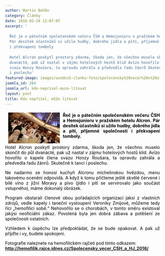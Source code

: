 ```yaml
---
author: Martin Bohůn
category: Články
date: 2016-02-24 12:07:07
excerpt: '

  Řeč je o pátečním společenském večeru ČSH a Hemojunioru v pražském hotelu Alcron
  Pár desítek účastníků si užilo hudby, dobrého jídla a pití, příjemné společnosti
  i překvapení tomboly

  Hotel Alcron poskytl prostory zdarma, škoda jen, že všechno muselo skončit do půl
  dvanácté, pak už nastal v zájmu hotelových hostů klid Avízo hovořilo o kapele člena
  svazu Honzy Roušara, ta opravdu zahrála a předvedla řadu žánrů Skutečně k tanci
  i poslechu'
featured-image: images/uvodnik-clanku-foto/spolecensky%20vecer%20v%20alcronu.jpg
joomla_id: 264
joomla_url: kdo-neprisel-muze-litovat
layout: post
title: Kdo nepřišel, může litovat
---
```


<h4 style="text-align: justify;"><img src="images/uvodnik-clanku-foto/spolecensky%20vecer%20v%20alcronu.jpg" border="0" title="Společenský večer Alcron 19.2.2016" width="168" height="100" style="float: left; margin-right: 10px; margin-left: 10px;" /></h4>
<h4 style="text-align: justify;"><span style="color: #000000;">Řeč je o pátečním společenském večeru ČSH a Hemojunioru v pražském hotelu Alcron. Pár desítek účastníků si užilo hudby, dobrého jídla a pití, příjemné společnosti i překvapení tomboly.</span></h4>
<p style="text-align: justify;"><span style="color: #000000;">Hotel Alcron poskytl prostory zdarma, škoda jen, že všechno muselo skončit do půl dvanácté, pak už nastal v zájmu hotelových hostů klid. Avízo hovořilo o kapele člena svazu Honzy Roušara, ta opravdu zahrála a předvedla řadu žánrů. Skutečně k tanci i poslechu.</span></p>

<p style="text-align: justify;"><span style="color: #000000;">Ne nadarmo se honosí kuchyň Alcronu michelinskou hvězdou, menu takovému ocenění odpovídá. A když k tomu přičteme ještě skvělé červené i bílé víno z jižní Moravy a pivo (jídlo i pití se servírovalo jako součást vstupného), máme dokonalý obrázek.</span></p>
<p style="text-align: justify;"><span style="color: #000000;">Program obstarali členové obou pořádajících organizací jaksi z vlastních zdrojů, vedle kapely i taneční vystoupení Veroniky Zmijové, můžeme tedy říci „hemofilici sobě.“ Nehovořilo se o chorobách, v tomto směru existoval jakýsi neoficiální zákaz. Povolená byla jen dobrá zábava a potěšení ze společnosti ostatních.</span></p>
<p style="text-align: justify;"><span style="color: #000000;">Vzhledem k úspěchu lze předpokládat, že se bude opakovat. A pak už přijďte i vy, budete spokojeni.</span></p>
<p style="text-align: left;"><span style="color: #000000;">Fotografie naleznete na hemofilickém rajčeti pod tímto odkazem:<br /><strong><a href="http://hemofilik.rajce.idnes.cz/Spolecensky_vecer_CSH_a_HJ_2016/" target="_blank" title="Společenský večer 2016">http://hemofilik.rajce.idnes.cz/Spolecensky_vecer_CSH_a_HJ_2016/</a></strong></span></p>